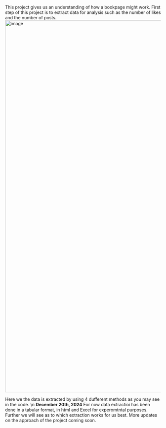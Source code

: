 This project gives us an understanding of how a bookpage might work.
First step of this project is to extract data for analysis such as the number of likes and the number of posts.
<img width="1203" alt="image" src="https://github.com/user-attachments/assets/2e02b13e-2aac-40ba-87c7-a6823382dde4" />

Here we the data is extracted by using 4 dufferent methods as you may see in the code.
\n
**December 20th, 2024**
For now data extractioi has been done in a tabular format, in html and Excel for experomtntal purposes. Further we will see as to which extraction works for us best. 
More updates on the approach of the project coming soon.
